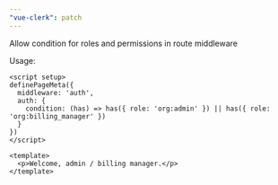 ```yaml
---
"vue-clerk": patch
---
```


Allow condition for roles and permissions in route middleware

Usage:

```vue
<script setup>
definePageMeta({
  middleware: 'auth',
  auth: {
    condition: (has) => has({ role: 'org:admin' }) || has({ role: 'org:billing_manager' })
  }
})
</script>

<template>
  <p>Welcome, admin / billing manager.</p>
</template>
```
